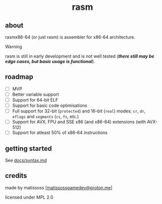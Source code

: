 <div align=center>
    <h1>rasm</h1>
</div>

## about

rasmx86-64 (or just rasm) is assembler for x86-64 architecture.

> [!WARNING]
> rasm is still in early development and is not well tested (***there still may be edge cases, but basic usage is functional***). 

## roadmap

- [ ] MVP
- [ ] Better variable support
- [ ] Support for 64-bit ELF
- [ ] Support for basic code optimisations
- [ ] Full support for 32-bit (`protected`) and 16-bit (`real`) modes; `cr`, `dr`, `eflags` and `segments` (`cs`, `fs`, etc.)
- [ ] Support for AVX, FPU and SSE x86 (and x86-64) extensions (with AVX-512)
- [ ] Support for atleast 50% of x86-64 instructions

## getting started

See [docs/syntax.md](docs/syntax.md)

## credits

made by matissoss [matissossgamedev@proton.me]

licensed under MPL 2.0
